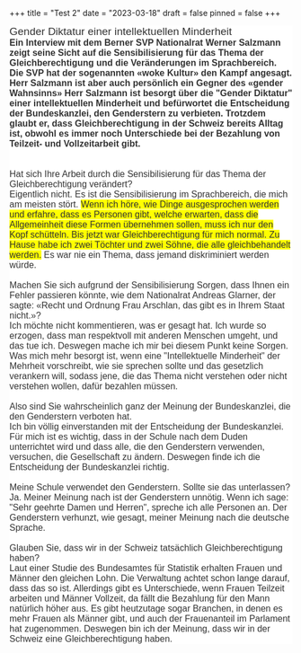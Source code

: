 +++
title = "Test 2"
date = "2023-03-18"
draft = false
pinned = false
+++
<p style='margin-top:0cm;margin-right:0cm;margin-bottom:0cm;margin-left:0cm;line-height:normal;font-size:15px;font-family:"Calibri",sans-serif;background:white;'><span style='font-size:19px;font-family:"Calibri Light",sans-serif;color:#333333;'>Gender Diktatur einer intellektuellen Minderheit</span></p>
<p style='margin-top:0cm;margin-right:0cm;margin-bottom:0cm;margin-left:0cm;line-height:normal;font-size:15px;font-family:"Calibri",sans-serif;background:white;'><strong><span style="font-size:16px;color:#333333;">Ein Interview mit dem Berner SVP Nationalrat Werner Salzmann zeigt seine Sicht auf die Sensibilisierung f&uuml;r das Thema der Gleichberechtigung und die Ver&auml;nderungen im Sprachbereich. Die SVP hat der sogenannten &laquo;woke Kultur&raquo; den Kampf angesagt. Herr Salzmann ist aber auch pers&ouml;nlich ein Gegner des &laquo;gender Wahnsinns&raquo; Herr Salzmann ist besorgt &uuml;ber die &quot;Gender Diktatur&quot; einer intellektuellen Minderheit und bef&uuml;rwortet die Entscheidung der Bundeskanzlei, den Genderstern zu verbieten. Trotzdem glaubt er, dass Gleichberechtigung in der Schweiz bereits Alltag ist, obwohl es immer noch Unterschiede bei der Bezahlung von Teilzeit- und Vollzeitarbeit gibt.</span></strong></p>
<p style='margin-top:0cm;margin-right:0cm;margin-bottom:0cm;margin-left:0cm;line-height:normal;font-size:15px;font-family:"Calibri",sans-serif;background:white;'><span style="font-size:16px;color:#333333;"><br>&nbsp;</span></p>
<p style='margin-top:0cm;margin-right:0cm;margin-bottom:0cm;margin-left:0cm;line-height:normal;font-size:15px;font-family:"Calibri",sans-serif;background:white;'><span style='font-size:16px;font-family:"Calibri Light",sans-serif;color:#333333;'>Hat sich Ihre Arbeit durch die Sensibilisierung f&uuml;r das Thema der Gleichberechtigung ver&auml;ndert?&nbsp;</span></p>
<p style='margin-top:0cm;margin-right:0cm;margin-bottom:0cm;margin-left:0cm;line-height:normal;font-size:15px;font-family:"Calibri",sans-serif;background:white;'><span style="font-size:16px;color:#333333;">Eigentlich nicht. Es ist die Sensibilisierung im Sprachbereich, die mich am meisten st&ouml;rt. <span style="background:yellow;">Wenn ich h&ouml;re, wie Dinge ausgesprochen werden und erfahre, dass es Personen gibt, welche erwarten, dass die Allgemeinheit diese Formen &uuml;bernehmen sollen, muss ich nur den Kopf sch&uuml;tteln. Bis jetzt war Gleichberechtigung f&uuml;r mich normal. Zu Hause habe ich zwei T&ouml;chter und zwei S&ouml;hne, die alle gleichbehandelt werden.</span> Es war nie ein Thema, dass jemand diskriminiert werden w&uuml;rde.</span></p>
<p style='margin-top:0cm;margin-right:0cm;margin-bottom:0cm;margin-left:0cm;line-height:normal;font-size:15px;font-family:"Calibri",sans-serif;background:white;'><span style='font-size:16px;font-family:"Calibri Light",sans-serif;color:#333333;'>&nbsp;</span></p>
<p style='margin-top:0cm;margin-right:0cm;margin-bottom:0cm;margin-left:0cm;line-height:normal;font-size:15px;font-family:"Calibri",sans-serif;background:white;'><span style='font-size:16px;font-family:"Calibri Light",sans-serif;color:#333333;'>Machen Sie sich aufgrund der Sensibilisierung Sorgen, dass Ihnen ein Fehler passieren k&ouml;nnte, wie dem Nationalrat Andreas Glarner, der sagte: &laquo;Recht und Ordnung Frau Arschlan, das gibt es in Ihrem Staat nicht.&raquo;?</span></p>
<p style='margin-top:0cm;margin-right:0cm;margin-bottom:0cm;margin-left:0cm;line-height:normal;font-size:15px;font-family:"Calibri",sans-serif;background:white;'><span style="font-size:16px;color:#333333;">Ich m&ouml;chte nicht kommentieren, was er gesagt hat. Ich wurde so erzogen, dass man respektvoll mit anderen Menschen umgeht, und das tue ich. Deswegen mache ich mir bei diesem Punkt keine Sorgen. Was mich mehr besorgt ist, wenn eine &quot;Intellektuelle Minderheit&quot; der Mehrheit vorschreibt, wie sie sprechen sollte und das gesetzlich verankern will, sodass jene, die das Thema nicht verstehen oder nicht verstehen wollen, daf&uuml;r bezahlen m&uuml;ssen.</span></p>
<p style='margin-top:0cm;margin-right:0cm;margin-bottom:0cm;margin-left:0cm;line-height:normal;font-size:15px;font-family:"Calibri",sans-serif;background:white;'><span style="font-size:16px;color:#333333;">&nbsp;</span></p>
<p style='margin-top:0cm;margin-right:0cm;margin-bottom:0cm;margin-left:0cm;line-height:normal;font-size:15px;font-family:"Calibri",sans-serif;background:white;'><span style='font-size:16px;font-family:"Calibri Light",sans-serif;color:#333333;'>Also sind Sie wahrscheinlich ganz der Meinung der Bundeskanzlei, die den Genderstern verboten hat.</span></p>
<p style='margin-top:0cm;margin-right:0cm;margin-bottom:0cm;margin-left:0cm;line-height:normal;font-size:15px;font-family:"Calibri",sans-serif;background:white;'><span style="font-size:16px;color:#333333;">Ich bin v&ouml;llig einverstanden mit der Entscheidung der Bundeskanzlei. F&uuml;r mich ist es wichtig, dass in der Schule nach dem Duden unterrichtet wird und dass alle, die den Genderstern verwenden, versuchen, die Gesellschaft zu &auml;ndern. Deswegen finde ich die Entscheidung der Bundeskanzlei richtig.</span></p>
<p style='margin-top:0cm;margin-right:0cm;margin-bottom:0cm;margin-left:0cm;line-height:normal;font-size:15px;font-family:"Calibri",sans-serif;background:white;'><span style="font-size:16px;color:#333333;">&nbsp;</span></p>
<p style='margin-top:0cm;margin-right:0cm;margin-bottom:0cm;margin-left:0cm;line-height:normal;font-size:15px;font-family:"Calibri",sans-serif;background:white;'><span style='font-size:16px;font-family:"Calibri Light",sans-serif;color:#333333;'>Meine Schule verwendet den Genderstern. Sollte sie das unterlassen?</span></p>
<p style='margin-top:0cm;margin-right:0cm;margin-bottom:0cm;margin-left:0cm;line-height:normal;font-size:15px;font-family:"Calibri",sans-serif;background:white;'><span style="font-size:16px;color:#333333;">Ja. Meiner Meinung nach ist der Genderstern unn&ouml;tig. Wenn ich sage: &quot;Sehr geehrte Damen und Herren&quot;, spreche ich alle Personen an. Der Genderstern verhunzt, wie gesagt, meiner Meinung nach die deutsche Sprache.</span></p>
<p style='margin-top:0cm;margin-right:0cm;margin-bottom:0cm;margin-left:0cm;line-height:normal;font-size:15px;font-family:"Calibri",sans-serif;background:white;'><span style='font-size:16px;font-family:"Calibri Light",sans-serif;color:#333333;'>&nbsp;</span></p>
<p style='margin-top:0cm;margin-right:0cm;margin-bottom:0cm;margin-left:0cm;line-height:normal;font-size:15px;font-family:"Calibri",sans-serif;background:white;'><span style='font-size:16px;font-family:"Calibri Light",sans-serif;color:#333333;'>Glauben Sie, dass wir in der Schweiz tats&auml;chlich Gleichberechtigung haben?</span></p>
<p style='margin-top:0cm;margin-right:0cm;margin-bottom:0cm;margin-left:0cm;line-height:normal;font-size:15px;font-family:"Calibri",sans-serif;background:white;'><span style="font-size:16px;color:#333333;">Laut einer Studie des Bundesamtes f&uuml;r Statistik erhalten Frauen und M&auml;nner den gleichen Lohn. Die Verwaltung achtet schon lange darauf, dass das so ist. Allerdings gibt es Unterschiede, wenn Frauen Teilzeit arbeiten und M&auml;nner Vollzeit, da f&auml;llt die Bezahlung f&uuml;r den Mann nat&uuml;rlich h&ouml;her aus. Es gibt heutzutage sogar Branchen, in denen es mehr Frauen als M&auml;nner gibt, und auch der Frauenanteil im Parlament hat zugenommen. Deswegen bin ich der Meinung, dass wir in der Schweiz eine Gleichberechtigung haben.</span></p>
<p style='margin-top:0cm;margin-right:0cm;margin-bottom:8.0pt;margin-left:0cm;line-height:107%;font-size:15px;font-family:"Calibri",sans-serif;'>&nbsp;</p>